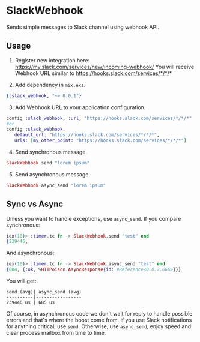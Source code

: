 SlackWebhook
============

Sends simple messages to Slack channel using webhook API.

## Usage

1. Register new integration here: https://my.slack.com/services/new/incoming-webhook/
   You will receive Webhook URL similar to https://hooks.slack.com/services/*/*/*

2. Add dependency in `mix.exs`.
```elixir
{:slack_webhook, "~> 0.0.1"}
```
3. Add Webhook URL to your application configuration.
```elixir
config :slack_webhook, :url, "https://hooks.slack.com/services/*/*/*"
#or
config :slack_webhook, 
   default_url: "https://hooks.slack.com/services/*/*/*",
   urls: [my_other_point: "https://hooks.slack.com/services/*/*/*"]
```
4. Send synchronous message.
```elixir
SlackWebhook.send "lorem ipsum"
```
5. Send asynchronous message.
```elixir
SlackWebhook.async_send "lorem ipsum"
```
## Sync vs Async

Unless you want to handle exceptions, use `async_send`. 
If you compare synchronous:
```elixir
iex(10)> :timer.tc fn -> SlackWebhook.send "test" end
{239446,
```

And asynchronous:
```elixir
iex(10)> :timer.tc fn -> SlackWebhook.async_send "test" end
{604, {:ok, %HTTPoison.AsyncResponse{id: #Reference<0.0.2.666>}}}
```
You will get: 
```
send (avg)| async_send (avg)
----------|-----------------
239446 us | 685 us
```
Of course, in asynchronous code we don't wait for reply to handle possible errors and that's where the boost come from.
If you use Slack notifications for anything critical, use `send`.
Otherwise, use `async_send`, enjoy speed and clear process mailbox from time to time.


